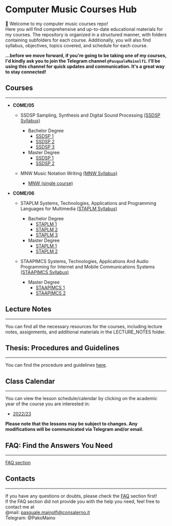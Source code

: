 # **Computer Music Courses Hub**


👋 Welcome to my computer music courses repo!  
Here you will find comprehensive and up-to-date educational materials for my courses. The repository is organized in a structured manner, with folders containing subfolders for each course. Additionally, you will also find syllabus, objectives, topics covered, and schedule for each course.


**...before we move forward, if you're going to be taking one of my courses, I'd kindly ask you to join the Telegram channel `@PasqualeMainolfi`. I'll be using this channel for quick updates and communication. It's a great way to stay connected!**


## **Courses**
---

- **COME/05**  

  - SSDSP Sampling, Synthesis and Digital Sound Processing [(SSDSP Syllabus)](/COURSES/COME05/SamplingSynthesisAndDigitalSoundProcessing/SYLLABUS_AND_TOOLS.md)
    - Bachelor Degree 
      - [SSDSP 1](/COURSES/COME05/SamplingSynthesisAndDigitalSoundProcessing/Bachelor/BachelorCourseProgram_first_year.md)
      - [SSDSP 2](/COURSES/COME05/SamplingSynthesisAndDigitalSoundProcessing/Bachelor/BachelorCourseProgram_second_year.md)
      - [SSDSP 3](/COURSES/COME05/SamplingSynthesisAndDigitalSoundProcessing/Bachelor/BachelorCourseProgram_third_year.md)
    - Master Degree
      - [SSDSP 1](/COURSES/COME05/SamplingSynthesisAndDigitalSoundProcessing/Master/MasterCourseProgram_first_year.md)
      - [SSDSP 2](/COURSES/COME05/SamplingSynthesisAndDigitalSoundProcessing/Master/MasterCourseProgram_second_year.md)

  - MNW Music Notation Writing [(MNW Syllabus)](/COURSES/COME05/MusicNotationWriting/SYLLABUS_AND_TOOLS.md)
    - [MNW (single course)](/COURSES/COME05/MusicNotationWriting/CourseProgram_single_year.md)

- **COME/06**

  - STAPLM Systems, Technologies, Applications and Programming Languages for Multimedia [(STAPLM Syllabus)](/COURSES/COME06/SystemsTechnologiesApplicationsProgrammingLanguagesForMultimedia/SYLLABUS_AND_TOOLS.md) 
    - Bachelor Degree 
      - [STAPLM 1](/COURSES/COME06/SystemsTechnologiesApplicationsProgrammingLanguagesForMultimedia/Bachelor/BachelorCourseProgram_first_year.md)
      - [STAPLM 2](/COURSES/COME06/SystemsTechnologiesApplicationsProgrammingLanguagesForMultimedia/Bachelor/BachelorCourseProgram_second_year.md)
      - [STAPLM 3](/COURSES/COME06/SystemsTechnologiesApplicationsProgrammingLanguagesForMultimedia/Bachelor/BachelorCourseProgram_third_year.md)
    - Master Degree
      - [STAPLM 1](/COURSES/COME06/SystemsTechnologiesApplicationsProgrammingLanguagesForMultimedia/Master/MasterCourseProgram_first_year.md)
      - [STAPLM 2](/COURSES/COME06/SystemsTechnologiesApplicationsProgrammingLanguagesForMultimedia/Master/MasterCourseProgram_second_year.md)
  
  - STAAPIMCS Systems, Technologies, Applications And Audio Programming for Internet and Mobile Communications Systems [(STAAPIMCS Syllabus)](/COURSES/COME06/SystemsTechnologiesApplicationsAndAudioProgrammingForInternetAndMobileCommunicationSystems/SYLLABUS_AND_TOOLS.md)
    - Master Degree
      - [STAAPIMCS 1](/COURSES/COME06/SystemsTechnologiesApplicationsAndAudioProgrammingForInternetAndMobileCommunicationSystems/Master/MasterCourseProgram_first_year.md)
      - [STAAPIMCS 2](/COURSES/COME06/SystemsTechnologiesApplicationsAndAudioProgrammingForInternetAndMobileCommunicationSystems/Master/MasterCourseProgram_second_year.md)

## **Lecture Notes**  
---
You can find all the necessary resources for the courses, including lecture notes, assignments, and additional materials in the LECTURE_NOTES folder.


## **Thesis: Procedures and Guidelines** 
--- 

You can find the procedure and guidelines [here](/THESIS_GUIDELINES/thesis.md).

## **Class Calendar**  
---

You can view the lesson schedule/calendar by clicking on the academic year of the course you are interested in:
- [2022/23]()

**Please note that the lessons may be subject to changes. Any modifications will be communicated via Telegram and/or email.**

## **FAQ: Find the Answers You Need**  
---
[FAQ section](/FAQ/FAQ.md)


## **Contacts**  
---
If you have any questions or doubts, please check the [FAQ](/FAQ/FAQ.md) section first!  
If the FAQ section did not provide you with the help you need, feel free to contact me at  
@mail: pasquale.mainolfi@consalerno.it  
Telegram: @PakoMaino  



